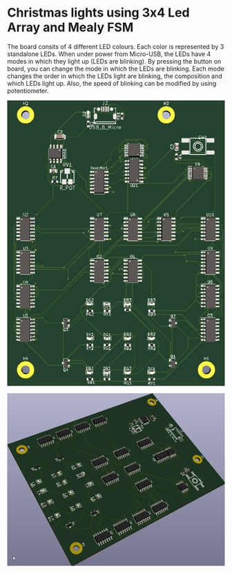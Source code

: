 # Christmas lights using 3x4 Led Array and Mealy FSM

The board consits of 4 different LED colours. Each color is represented by 3 standalone LEDs.
When under power from Micro-USB, the LEDs have 4 modes in which they light up (LEDs are blinking).
By pressing the button on board, you can change the mode in which the LEDs are blinking.
Each mode changes the order in which the LEDs light are blinking, the composition and which LEDs light up.
Also, the speed of blinking can be modified by using potentiometer.

![Top view of board](1.png)

![Areal view of board](2.png)